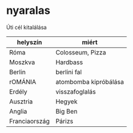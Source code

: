 # nyaralas
Úti cél kitalálása

| helyszín     | miért                   |
|--------------|-------------------------|
| Róma         | Colosseum, Pizza        |
| Moszkva      | Hardbass                |
| Berlin       | berlini fal             |
| rOMÁNIA      | atombomba kipróbálása   |
| Erdély       | visszafoglalás          |
| Ausztria     | Hegyek                  |
|Anglia        | Big Ben                 |
|Franciaország | Párizs                  |